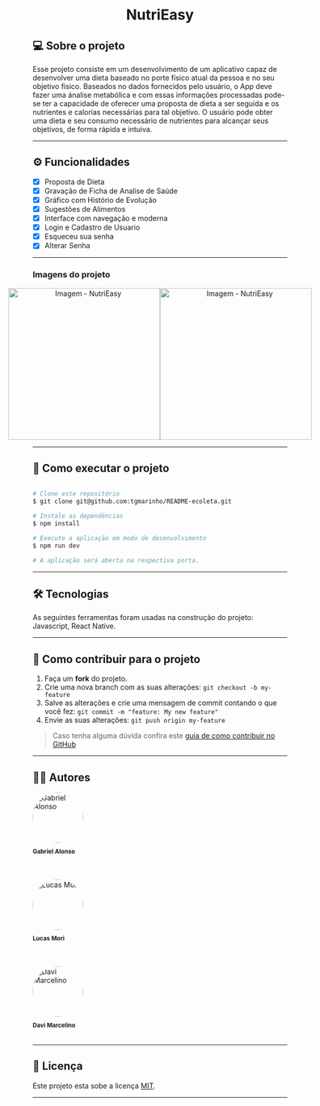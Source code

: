 <h1 align="center">
    NutriEasy
</h1>

## 💻 Sobre o projeto

<p>Esse projeto consiste em um desenvolvimento de um aplicativo capaz de desenvolver uma dieta baseado no porte físico atual da pessoa e no seu objetivo físico.
Baseados no dados fornecidos pelo usuário, o App deve fazer uma ánalise metabólica e com essas informações processadas pode-se ter a capacidade de oferecer uma proposta de dieta a ser seguida e os nutrientes e calorias necessárias para tal objetivo.
O usuário pode obter uma dieta e seu consumo necessário de nutrientes para alcançar seus objetivos, de forma rápida e intuiva.</p>

---

## ⚙️ Funcionalidades

- [x] Proposta de Dieta
- [x] Gravação de Ficha de Analise de Saúde
- [x] Gráfico com Histório de Evolução
- [x] Sugestões de Alimentos
- [x] Interface com navegação e moderna
- [x] Login e Cadastro de Usuario 
- [x] Esqueceu sua senha
- [x] Alterar Senha

---

### Imagens do projeto

<p align="center" style="display: flex; align-items: flex-start; justify-content: center;">
  <img alt="Imagem - NutriEasy" title="Imagem - NutriEasy" src="https://user-images.githubusercontent.com/25436067/139607483-bf600931-c8fc-44cf-bc65-5f38bc0b8049.png" width="300px">

  <img alt="Imagem - NutriEasy" title="Imagem - NutriEasy" src="https://user-images.githubusercontent.com/25436067/139607509-63806f3f-7d35-4809-bd79-90264f3092eb.png" width="300px">
</p>

---

## 🚀 Como executar o projeto
```bash

# Clone este repositório
$ git clone git@github.com:tgmarinho/README-ecoleta.git

# Instale as dependências
$ npm install

# Execute a aplicação em modo de desenvolvimento
$ npm run dev

# A aplicação será aberta na respectiva porta.

```

---

## 🛠 Tecnologias

As seguintes ferramentas foram usadas na construção do projeto: Javascript, React Native.

---

## 💪 Como contribuir para o projeto

1. Faça um **fork** do projeto.
2. Crie uma nova branch com as suas alterações: `git checkout -b my-feature`
3. Salve as alterações e crie uma mensagem de commit contando o que você fez: `git commit -m "feature: My new feature"`
4. Envie as suas alterações: `git push origin my-feature`
> Caso tenha alguma dúvida confira este [guia de como contribuir no GitHub](./CONTRIBUTING.md)

---

## 👨‍💻 Autores
<p style="margin-bottom: 0;">
 <img style="border-radius: 50%;" src="https://user-images.githubusercontent.com/25436067/139539673-0901e87c-b021-46bd-b173-795d4ed94e9a.png" width="100px;" alt="Gabriel Alonso"/>
 <sub style="display: block;margin-top: 10px;"><b>Gabriel Alonso</b></sub>
  </p>
 <br />
 <br />
 <p style="margin-bottom: 0;">
 <img style="border-radius: 50%;" src="https://user-images.githubusercontent.com/25436067/139607934-ccfab16e-aae7-4310-974f-cf839a57cc7d.png" width="100px;" alt="Lucas Mori"/>
 <sub style="display: block;margin-top: 10px;"><b>Lucas Mori</b></sub>
  </p>
 <br />
 <br />
 <p style="margin-bottom: 0;">
 <img style="border-radius: 50%;" src="https://user-images.githubusercontent.com/25436067/139607959-a19f3a25-8e0c-4b5f-99a3-3a7df7e769ed.png" width="100px;" alt="Davi Marcelino"/>
 <sub style="display: block;margin-top: 10px;"><b>Davi Marcelino</b></sub>
   </p>
 <br />
 
---

## 📝 Licença

Este projeto esta sobe a licença [MIT](./LICENSE).

---
